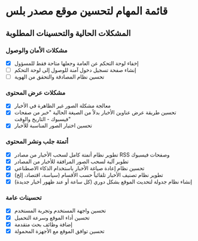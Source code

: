 # قائمة المهام لتحسين موقع مصدر بلس

## المشكلات الحالية والتحسينات المطلوبة

### مشكلات الأمان والوصول
- [x] إخفاء لوحة التحكم عن العامة وجعلها متاحة فقط للمسؤول
- [ ] إنشاء صفحة تسجيل دخول آمنة للوصول إلى لوحة التحكم
- [ ] تحسين نظام المصادقة والتحقق من الهوية

### مشكلات عرض المحتوى
- [x] معالجة مشكلة الصور غير الظاهرة في الأخبار
- [x] تحسين طريقة عرض عناوين الأخبار بدلاً من الصيغة الحالية "خبر من صفحات فيسبوك - التاريخ والوقت"
- [x] تحسين اختيار الصور المناسبة للأخبار

### أتمتة جلب ونشر المحتوى
- [x] تطوير نظام أتمتة كامل لسحب الأخبار من مصادر RSS وصفحات فيسبوك
- [x] تطوير آلية لسحب الصور المرافقة للأخبار من المصادر
- [x] تحسين نظام إعادة صياغة الأخبار باستخدام الذكاء الاصطناعي
- [x] تطوير نظام تصنيف الأخبار تلقائياً حسب الأقسام (سياسة، اقتصاد، إلخ)
- [x] إنشاء نظام جدولة لتحديث الموقع بشكل دوري (كل ساعة أو عند ظهور أخبار جديدة)

### تحسينات عامة
- [x] تحسين واجهة المستخدم وتجربة المستخدم
- [x] تحسين أداء الموقع وسرعة التحميل
- [x] إضافة وظائف بحث متقدمة
- [x] تحسين توافق الموقع مع الأجهزة المحمولة
